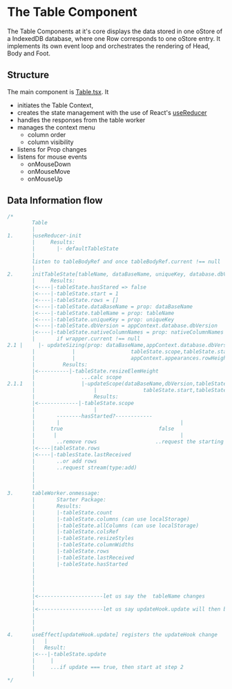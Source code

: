 # The Table Component

The Table Components at it's core displays the data stored in one oStore of a IndexedDB database, where one Row corresponds to one oStore entry.
It implements its own event loop and orchestrates the rendering of Head, Body and Foot.

## Structure

The main component is [Table.tsx](./Table.tsx). It
- initiates the Table Context,
- creates the state management with the use of React's [useReducer](https://react.dev/reference/react/useReducer)
- handles the responses from the table worker
- manages the context menu
	- column order
	- column visibility
- listens for Prop changes
- listens for mouse events
	- onMouseDown
	- onMouseMove
	- onMouseUp
	

## Data Information flow

```javascript
/*
		Table
		|
1.		├useReducer-init
		|     Results:
		|		|- defaultTableState
		|
		listen to tableBodyRef and once tableBodyRef.current !== null
		|
2.		initTableState[tableName, dataBaseName, uniqueKey, database.dbVersion]
		|     Results:
		|<----|-tableState.hasStared => false
		|<----|-tableState.start = 1
		|<----|-tableState.rows = []
		|<----|-tableState.dataBaseName = prop: dataBaseName
		|<----|-tableState.tableName = prop: tableName
		|<----|-tableState.uniqueKey = prop: uniqueKey
		|<----|-tableState.dbVersion = appContext.database.dbVersion
		|<----|-tableState.nativeColumnNames = prop: nativeColumnNames
		|		if wrapper.current !== null
2.1	|     |- updateSizing(prop: dataBaseName,appContext.database.dbVersion,hasStarted,
		|			 |					tableState.scope,tableState.start,prop: tableName,	tableState.rows,
		|			 | 					appContext.appearances.rowHeight, scrollBarHeight, wrapperRef.current)
		|         Results:
		|<----------|-tableState.resizeElemHeight
		|				...calc scope
2.1.1	|				|-updateScope(dataBaseName,dbVersion,tableState.hasStarted,calculated-scope,oldScope,
		|					|				tableState.start,tableState.tableName,tablesState.rows)
		|					Results:
		|<-------------|-tableState.scope
		|					|
		|		--------hasStarted?------------
		|		|										|
		|	  true								 false
		|	   |										|
		|	  	..remove rows   	   			..request the starting package from the table worker
		|<----|tableState.rows
		|<----|-tablesState.lastReceived
		|		..or add rows
		|		..request stream(type:add)
		|
		|
		|
3.		tableWorker.onmessage:
		|		Starter Package:
		|		Results:
		|		|-tableState.count
		|		|-tableState.columns (can use localStorage)
		|		|-tableState.allColumns (can use localStorage)
		|		|-tableState.colsRef
		|		|-tableState.resizeStyles
		|		|-tableState.columnWidths
		|		|-tableState.rows
		|		|-tableState.lastReceived
		|		|-tableState.hasStarted
		|
		|
		|
		|
		|<---------------------let us say the  tableName changes
		|
		|<---------------------let us say updateHook.update will then be set to true
		|
		|
		|
4.		useEffect[updateHook.update] registers the updateHook change
		|	|
		|	Result:
		|<---|-tableState.update
		|	  |
		|	  ...if update === true, then start at step 2
		|
*/

```
